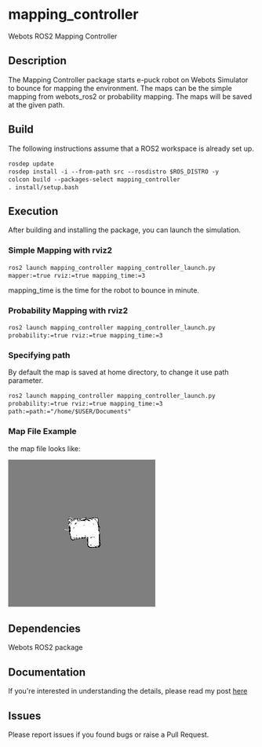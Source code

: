 # mapping_controller
Webots ROS2 Mapping Controller

## Description
The Mapping Controller package starts e-puck robot on Webots Simulator to bounce for mapping the environment.
The maps can be the simple mapping from webots_ros2 or probability mapping.
The maps will be saved at the given path.

## Build
The following instructions assume that a ROS2 workspace is already set up.
```commandline
rosdep update
rosdep install -i --from-path src --rosdistro $ROS_DISTRO -y
colcon build --packages-select mapping_controller
. install/setup.bash
```

## Execution
After building and installing the package, you can launch the simulation.

### Simple Mapping with rviz2
```commandline
ros2 launch mapping_controller mapping_controller_launch.py mapper:=true rviz:=true mapping_time:=3
```
mapping_time is the time for the robot to bounce in minute.

### Probability Mapping with rviz2
```commandline
ros2 launch mapping_controller mapping_controller_launch.py probability:=true rviz:=true mapping_time:=3
```

### Specifying path
By default the map is saved at home directory, to change it use path parameter.
```commandline
ros2 launch mapping_controller mapping_controller_launch.py probability:=true rviz:=true mapping_time:=3 path:=path:="/home/$USER/Documents"
```

### Map File Example
the map file looks like:

![alt text](resource/prob_map.png)

## Dependencies
Webots ROS2 package

## Documentation
If you're interested in understanding the details, please read my post [here](https://towardsdatascience.com/occupancy-grid-mapping-with-webots-and-ros2-a6162a644fab)

## Issues
Please report issues if you found bugs or raise a Pull Request.
